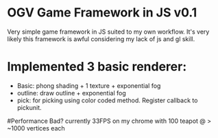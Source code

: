 OGV Game Framework in JS v0.1
==============================
Very simple game framework in JS suited to my own workflow.
It's very likely this framework is awful considering my lack of js and gl skill.

# Implemented 3 basic renderer:
- Basic: phong shading + 1 texture + exponential fog
- outline: draw outline + exponential fog
- pick: for picking using color coded method. Register callback to pickunit.

#Performance
Bad? currently 33FPS on my chrome with 100 teapot @ > ~1000 vertices each